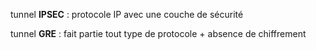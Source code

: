 

tunnel **IPSEC** : protocole IP avec une couche de sécurité

tunnel **GRE** : fait partie tout type de protocole + absence de chiffrement
